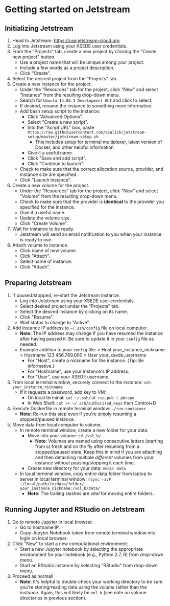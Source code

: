 # Getting started on Jetstream

## Initializing Jetstream
  1. Head to Jetstream: https://use.jetstream-cloud.org
  1. Log into Jetstream using your XSEDE user credentials.
  1. From the "Projects" tab, create a new project by clicking the "Create new project" button.
      * Use a project name that will be unique among your project.
      * Include a few words as a project description.
      * Click "Create".
  1. Select the desired project from the "Projects" tab.
  1. Create a new instance for the project.
      * Under the "Resources" tab for the project, click "New" and select "Instance" from the resulting drop-down menu.
      * Search for `Ubuntu 14.04.3 Development GUI` and click to select.
      * If desired, rename the instance to something more informative.
      * Add bash setup script to the instance:
          * Click "Advanced Options".
          * Select "Create a new script".
          * Into the "Script URL" box, paste `https://raw.githubusercontent.com/aculich/jetstream-setup/master/jetstream-setup.sh`
              * This includes setup for terminal multiplexer, latest version of Docker, and other helpful information
          * Give it a useful name.
          * Click "Save and add script".
          * Click "Continue to launch".
      * Check to make sure that the correct allocation source, provider, and instance size are specified.
      * Click "Launch instance".
  1. Create a new volume for the project.
      * Under the "Resources" tab for the project, click "New" and select "Volume" from the resulting drop-down menu.
      * Check to make sure that the provider is **identical** to the provider you specified for the instance.
      * Give it a useful name.
      * Update the volume size.
      * Click "Create Volume".
  1. Wait for instance to be ready.
      * Jetstream will send an email notification to you when your instance is ready to use.
  1. Attach volume to instance.
      * Click name of new volume.
      * Click "Attach".
      * Select name of instance.
      * Click "Attach".

## Preparing Jetstream
  1. If paused/stopped, re-start the Jetstream instance.
      * Log into Jetstream using your XSEDE user credentials.
      * Select desired project under the "Projects" tab.
      * Select the desired instance by clicking on its name.
      * Click "Resume".
      * Wait status to change to "Active".
  1. Add instance IP address to `~/.ssh/config` file on local computer.
      * **Note**: The IP address may change if you have resumed the instance after having paused it. Be sure to update it in your `config` file as needed.
      * Example addition to your `config` file:
              > Host your_instance_nickname
              >   Hostname 123.456.789.000
              >   User your_xsede_username
          * For "Host", create a nickname for the instance. (*Tip*: Be informative.)
          * For "Hostname", use your instance's IP address.
          * For "User", use your XSEDE username.
  1. From local terminal window, securely connect to the instance: `ssh your_instance_nickname`
      * If it requests a password, add key to VM:
          * On local terminal: `cat ~/.ssh/id_rsa.pub | pbcopy`
          * In Web Shell: `cat >> ~/.ssh/authorized_keys` then Control+D
  1. Execute Dockerfile in remote terminal window: `./run-container`
      * **Note**: Re-run this step even if you're simply resuming a stopped/paused instance.
  1. Move data from local computer to volume.
      * In remote terminal window, create a new folder for your data.
          * Move into your volume: `cd /vol_b/`
              * **Note**: Volumes are named using consecutive letters (starting from `b`) fresh and on the fly after resuming from a stopped/paused state. Keep this in mind if you are attaching and then detaching multiple *different* volumes from your instance without pausing/stopping it each time.
          * Create new directory for your data: `mkdir data`
      * In local terminal window, copy entire data folder from laptop to server in local terminal window: `rsync -avP ~/local/path/to/data/folder/ your_instance_nickname:/vol_b/data/`
          * **Note**: The trailing slashes are *vital* for moving entire folders.

## Running Jupyter and RStudio on Jetstream
  1. Go to remote Jupyter in local browser.
      * Go to hostname IP.
      * Copy Jupyter Notebook token from remote terminal window into login on local browser.
  1. Click "New" to start a new computational environment:
      * Start a new Jupyter notebook by selecting the appropriate environment for your notebook (e.g., Python 2.7, R) from drop-down menu.
      * Start an RStudio instance by selecting "RStudio" from drop-down menu.
  1. Proceed as normal!
      * **Note**: It's helpful to double-check your working directory to be sure you're storing/reading data using the *volume* rather than the *instance*. Again, this will likely be `vol_b` (see note on volume directories in previous section).
